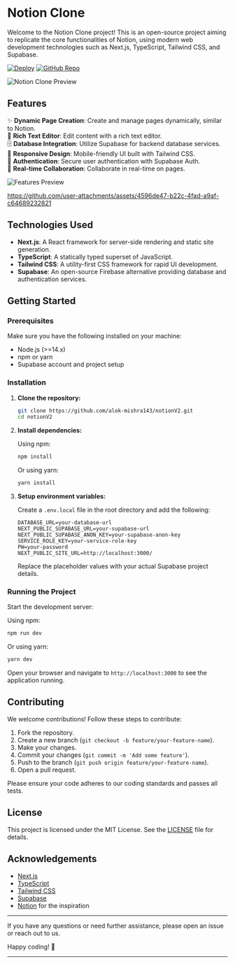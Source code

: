 # Notion Clone

Welcome to the Notion Clone project! This is an open-source project aiming to replicate the core functionalities of Notion, using modern web development technologies such as Next.js, TypeScript, Tailwind CSS, and Supabase.

[![Deploy](https://img.shields.io/badge/Deploy-Vercel-blue?style=for-the-badge)](https://notion-v2.vercel.app/)
[![GitHub Repo](https://img.shields.io/badge/GitHub-Repository-blue?style=for-the-badge&logo=github)](https://github.com/alok-mishra143/notionV2)

![Notion Clone Preview](https://github.com/user-attachments/assets/2eed3014-559c-4ab1-b37c-bac51dd9345b)

## Features

✨ **Dynamic Page Creation**: Create and manage pages dynamically, similar to Notion.  
📝 **Rich Text Editor**: Edit content with a rich text editor.  
🗄️ **Database Integration**: Utilize Supabase for backend database services.  
📱 **Responsive Design**: Mobile-friendly UI built with Tailwind CSS.  
🔐 **Authentication**: Secure user authentication with Supabase Auth.  
🤝 **Real-time Collaboration**: Collaborate in real-time on pages.

![Features Preview](https://github.com/user-attachments/assets/1decbd99-b182-460d-886a-e4efcb25b9ef)

https://github.com/user-attachments/assets/4596de47-b22c-4fad-a9af-c64689232821

## Technologies Used

- **Next.js**: A React framework for server-side rendering and static site generation.
- **TypeScript**: A statically typed superset of JavaScript.
- **Tailwind CSS**: A utility-first CSS framework for rapid UI development.
- **Supabase**: An open-source Firebase alternative providing database and authentication services.

## Getting Started

### Prerequisites

Make sure you have the following installed on your machine:

- Node.js (>=14.x)
- npm or yarn
- Supabase account and project setup

### Installation

1. **Clone the repository:**

   ```sh
   git clone https://github.com/alok-mishra143/notionV2.git
   cd notionV2
   ```

2. **Install dependencies:**

   Using npm:

   ```sh
   npm install
   ```

   Or using yarn:

   ```sh
   yarn install
   ```

3. **Setup environment variables:**

   Create a `.env.local` file in the root directory and add the following:

   ```env
   DATABASE_URL=your-database-url
   NEXT_PUBLIC_SUPABASE_URL=your-supabase-url
   NEXT_PUBLIC_SUPABASE_ANON_KEY=your-supabase-anon-key
   SERVICE_ROLE_KEY=your-service-role-key
   PW=your-password
   NEXT_PUBLIC_SITE_URL=http://localhost:3000/
   ```

   Replace the placeholder values with your actual Supabase project details.

### Running the Project

Start the development server:

Using npm:

```sh
npm run dev
```

Or using yarn:

```sh
yarn dev
```

Open your browser and navigate to `http://localhost:3000` to see the application running.

## Contributing

We welcome contributions! Follow these steps to contribute:

1. Fork the repository.
2. Create a new branch (`git checkout -b feature/your-feature-name`).
3. Make your changes.
4. Commit your changes (`git commit -m 'Add some feature'`).
5. Push to the branch (`git push origin feature/your-feature-name`).
6. Open a pull request.

Please ensure your code adheres to our coding standards and passes all tests.

## License

This project is licensed under the MIT License. See the [LICENSE](LICENSE) file for details.

## Acknowledgements

- [Next.js](https://nextjs.org/)
- [TypeScript](https://www.typescriptlang.org/)
- [Tailwind CSS](https://tailwindcss.com/)
- [Supabase](https://supabase.io/)
- [Notion](https://www.notion.so/) for the inspiration

---

If you have any questions or need further assistance, please open an issue or reach out to us.

Happy coding! 🚀

---
